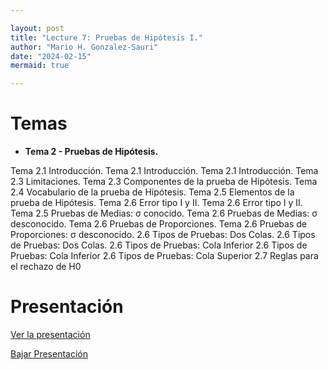 ```yaml
---

layout: post
title: "Lecture 7: Pruebas de Hipótesis I."
author: "Mario H. Gonzalez-Sauri"
date: "2024-02-15"
mermaid: true

---
```


<!--  FORMAT: https://github.com/adam-p/markdown-here/wiki/Markdown-Cheatsheet -->

# Temas


- **Tema 2 -  Pruebas de Hipótesis.**

Tema 2.1 Introducción.
Tema 2.1 Introducción.
Tema 2.1 Introducción.
Tema 2.3 Limitaciones.
Tema 2.3 Componentes de la prueba de Hipótesis.
Tema 2.4 Vocabulario de la prueba de Hipótesis.
Tema 2.5 Elementos de la prueba de Hipótesis.
Tema 2.6 Error tipo I y II.
Tema 2.6 Error tipo I y II.
Tema 2.5 Pruebas de Medias: σ conocido.
Tema 2.6 Pruebas de Medias: σ desconocido.
Tema 2.6 Pruebas de Proporciones.
Tema 2.6 Pruebas de Proporciones: σ desconocido.
2.6 Tipos de Pruebas: Dos Colas.
2.6 Tipos de Pruebas: Dos Colas.
2.6 Tipos de Pruebas: Cola Inferior
2.6 Tipos de Pruebas: Cola Inferior
2.6 Tipos de Pruebas: Cola Superior
2.7 Reglas para el rechazo de H0


# Presentación


[Ver la presentación](https://raw.githack.com/Wario84/MAT_2409_DATA_ANALYSIS_II/master/_posts/lectures/MAT2409_07.html)


<a href="https://github.com/Wario84/MAT_2409_DATA_ANALYSIS_II/blob/master/_posts/lectures/MAT2409_07.html" download>
  Bajar Presentación
</a>













